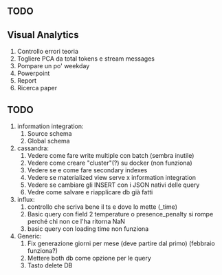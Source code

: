 ## TODO

## Visual Analytics
1) Controllo errori teoria
2) Togliere PCA da total tokens e stream messages
3) Pompare un po' weekday
4) Powerpoint
5) Report
6) Ricerca paper


## TODO

1) information integration:
   1) Source schema
   2) Global schema
2) cassandra:
   1) Vedere come fare write multiple con batch (sembra inutile)
   2) Vedere come creare "cluster"(?) su docker (non funziona)
   3) Vedere se e come fare secondary indexes
   4) Vedere se materialized view serve x information integration
   5) Vedere se cambiare gli INSERT con i JSON nativi delle query
   6) Vedre come salvare e riapplicare db già fatti
3) influx:
   1) controllo che scriva bene il ts e dove lo mette (_time)
   2) Basic query con field 2 temperature o presence_penalty si rompe perché chi non ce l'ha ritorna NaN
   3) basic query con loading time non funziona
4) Generic:
   1) Fix generazione giorni per mese (deve partire dal primo) (febbraio funziona?)
   2) Mettere both db come opzione per le query
   3) Tasto delete DB